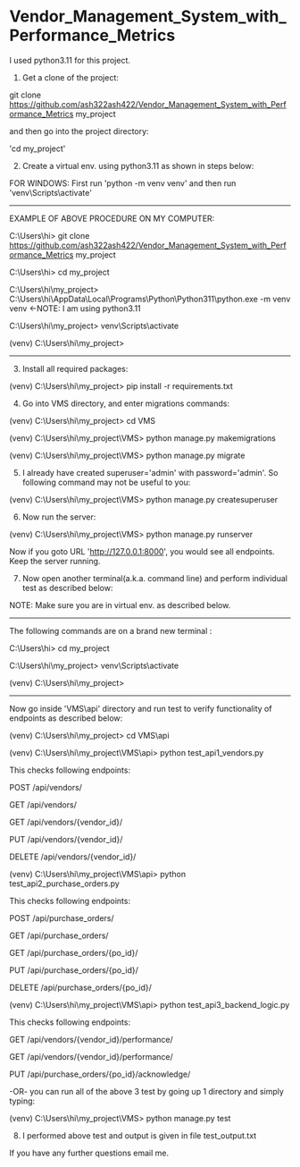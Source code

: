 # Vendor_Management_System_with_Performance_Metrics
 
 I used python3.11 for this project.

1) Get a clone of the project:

git clone https://github.com/ash322ash422/Vendor_Management_System_with_Performance_Metrics my_project

and then go into the project directory:

 'cd my_project'

2) Create a virtual env. using python3.11 as shown in steps below:

FOR WINDOWS: First run 'python -m venv venv' and then run 'venv\Scripts\activate'

*********************************

EXAMPLE OF ABOVE PROCEDURE ON MY COMPUTER:

C:\Users\hi> git clone https://github.com/ash322ash422/Vendor_Management_System_with_Performance_Metrics my_project

C:\Users\hi> cd my_project

C:\Users\hi\my_project> C:\Users\hi\AppData\Local\Programs\Python\Python311\python.exe -m venv venv   <-NOTE: I am using python3.11

C:\Users\hi\my_project> venv\Scripts\activate

(venv) C:\Users\hi\my_project>

*********************************

3) Install all required packages:

(venv) C:\Users\hi\my_project> pip install -r requirements.txt

4) Go into VMS directory, and enter migrations commands:

(venv) C:\Users\hi\my_project> cd VMS

(venv) C:\Users\hi\my_project\VMS> python manage.py makemigrations

(venv) C:\Users\hi\my_project\VMS> python manage.py migrate 

5) I already have created superuser='admin' with password='admin'. So following command may not be useful to you:

(venv) C:\Users\hi\my_project\VMS> python manage.py createsuperuser

6) Now run the server: 

(venv) C:\Users\hi\my_project\VMS> python manage.py runserver

Now if you goto URL 'http://127.0.0.1:8000', you would see all endpoints. Keep the server running.

7) Now open another terminal(a.k.a. command line) and perform individual test as described below:

NOTE: Make sure you are in virtual env. as described below.

*******************
The following commands are on a brand new terminal :

C:\Users\hi> cd my_project

C:\Users\hi\my_project> venv\Scripts\activate

(venv) C:\Users\hi\my_project>

******************

Now go inside 'VMS\api' directory and run test to verify functionality of endpoints as described below:

(venv) C:\Users\hi\my_project> cd VMS\api

(venv) C:\Users\hi\my_project\VMS\api> python test_api1_vendors.py

This checks following endpoints:

POST /api/vendors/

GET /api/vendors/

GET /api/vendors/{vendor_id}/

PUT /api/vendors/{vendor_id}/

DELETE /api/vendors/{vendor_id}/


(venv) C:\Users\hi\my_project\VMS\api> python test_api2_purchase_orders.py

This checks following endpoints:

POST /api/purchase_orders/

GET /api/purchase_orders/

GET /api/purchase_orders/{po_id}/

PUT /api/purchase_orders/{po_id}/

DELETE /api/purchase_orders/{po_id}/

(venv) C:\Users\hi\my_project\VMS\api> python test_api3_backend_logic.py

This checks following endpoints:

GET /api/vendors/{vendor_id}/performance/

GET /api/vendors/{vendor_id}/performance/

PUT /api/purchase_orders/{po_id}/acknowledge/

-OR- you can run all of the above 3 test by going up 1 directory and simply typing:

(venv) C:\Users\hi\my_project\VMS> python manage.py test

8) I performed above test and output is given in file test_output.txt

If you have any further questions email me.